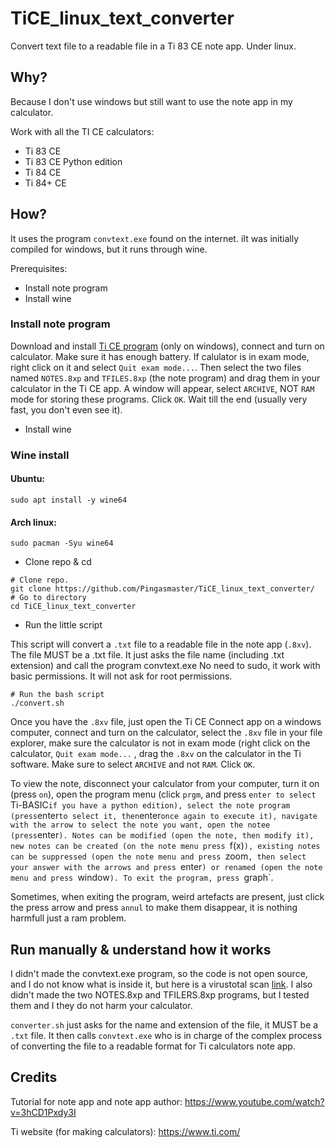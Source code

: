 # TiCE_linux_text_converter
Convert text file to a readable file in a Ti 83 CE note app. Under linux.

## Why?

Because I don't use windows but still want to use the note app in my calculator.

Work with all the TI CE calculators:
* Ti 83 CE
* Ti 83 CE Python edition
* Ti 84 CE
* Ti 84+ CE 

## How?

It uses the program `convtext.exe` found on the internet. iIt was initially compiled for windows, but it runs through wine.

Prerequisites:
* Install note program
* Install wine

### Install note program

Download and install [Ti CE program](https://education.ti.com/en/products/computer-software/ti-connect-ce-sw) (only on windows), connect and turn on calculator. Make sure it has enough battery.
If calulator is in exam mode, right click on it and select `Quit exam mode...`.
Then select the two files named `NOTES.8xp` and `TFILES.8xp` (the note program) and drag them in your calculator in the Ti CE app. A window will appear, select `ARCHIVE`, NOT `RAM` mode for storing these programs. Click `OK`. Wait till the end (usually very fast, you don't even see it).

* Install wine

### Wine install

#### Ubuntu:

```
sudo apt install -y wine64
```

#### Arch linux:

```
sudo pacman -Syu wine64
```

* Clone repo & cd

```
# Clone repo.
git clone https://github.com/Pingasmaster/TiCE_linux_text_converter/
# Go to directory
cd TiCE_linux_text_converter
```

* Run the little script

This script will convert a `.txt` file to a readable file in the note app (`.8xv`).
The file MUST be a .txt file.
It just asks the file name (including .txt extension) and call the program convtext.exe
No need to sudo, it work with basic permissions. It will not ask for root permissions.

```
# Run the bash script
./convert.sh
```

Once you have the `.8xv` file, just open the Ti CE Connect app on a windows computer, connect and turn on the calculator, select the `.8xv` file in your file explorer, make sure the calculator is not in exam mode (right click on the calculator, `Quit exam mode...` , drag the `.8xv` on the calculator in the Ti software. Make sure to select `ARCHIVE` and not `RAM`. Click `OK`.

To view the note, disconnect your calculator from your computer, turn it on (press `on`),  open the program menu (click `prgm`, and press `enter to select `Ti-BASIC` if you have a python edition), select the note program (press `enter` to select it, then `enter` once again to execute it), navigate with the arrow to select the note you want, open the notee (press `enter`). Notes can be modified (open the note, then modify it), new notes can be created (on the note menu press `f(x)`), existing notes can be suppressed (open the note menu and press `zoom`, then select your answer with the arrows and press `enter`) or renamed (open the note menu and press `window`). To exit the program, press `graph`.

Sometimes, when exiting the program, weird artefacts are present, just click the press arrow and press `annul` to make them disappear, it is nothing harmfull just a ram problem.

## Run manually & understand how it works

I didn't made the convtext.exe program, so the code is not open source, and I do not know what is inside it, but here is a virustotal scan [link](https://www.virustotal.com/gui/file/2041cfbd9e8340eee89112bb7cd0a50ee228c7f9dd65d1eea8ab10b907e8658e).
I also didn't made the two NOTES.8xp and TFILERS.8xp programs, but I tested them and I they do not harm your calculator.

`converter.sh` just asks for the name and extension of the file, it MUST be a `.txt` file. It then calls `convtext.exe` who is in charge of the complex process of converting the file to a readable format for Ti calculators note app.

## Credits

Tutorial for note app and note app author:
https://www.youtube.com/watch?v=3hCD1Pxdy3I

Ti website (for making calculators):
https://www.ti.com/
